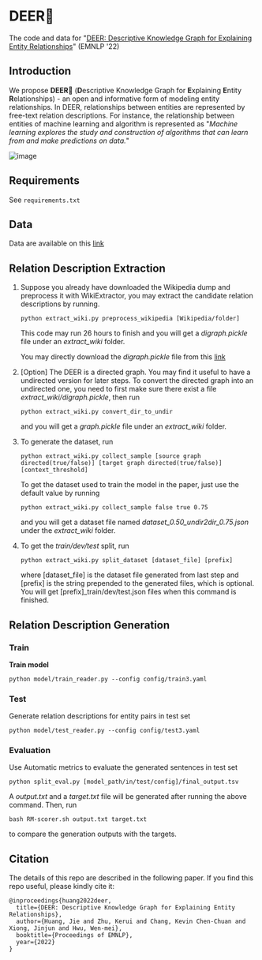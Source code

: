 # DEER🦌

The code and data for "[DEER: Descriptive Knowledge Graph for Explaining Entity Relationships](https://arxiv.org/pdf/2205.10479.pdf)" (EMNLP '22)

## Introduction

We propose **DEER**🦌 (**D**escriptive Knowledge Graph for **E**xplaining **E**ntity **R**elationships) - an open and informative form of modeling entity relationships. In DEER, relationships between entities are represented by free-text relation descriptions. For instance, the relationship between entities of machine learning and algorithm is represented as "*Machine learning explores the study and construction of algorithms that can learn from and make predictions on data.*"

![image](https://user-images.githubusercontent.com/44779294/196641224-5f984fca-3fd1-46bb-b4ff-5b00fc6235b7.png)

## Requirements

See `requirements.txt`

## Data

Data are available on this [link](https://osf.io/8chyx/?view_only=629c47293bca4435ae6747211795a96a)

## Relation Description Extraction

1. Suppose you already have downloaded the Wikipedia dump and preprocess it with WikiExtractor, you may extract the candidate relation descriptions by running.

   ```
   python extract_wiki.py preprocess_wikipedia [Wikipedia/folder]
   ```

   This code may run 26 hours to finish and you will get a *digraph.pickle* file under an *extract_wiki* folder.

   You may directly download the *digraph.pickle* file from this [link](https://osf.io/8chyx/?view_only=629c47293bca4435ae6747211795a96a)

2. \[Option\] The DEER is a directed graph. You may find it useful to have a undirected version for later steps. To convert the directed graph into an undirected one, you need to first make sure there exist a file *extract_wiki/digraph.pickle*, then run

   ```
   python extract_wiki.py convert_dir_to_undir
   ```

   and you will get a *graph.pickle* file under an *extract_wiki* folder.

3. To generate the dataset, run

   ```
   python extract_wiki.py collect_sample [source graph directed(true/false)] [target graph directed(true/false)] [context_threshold]
   ```

   To get the dataset used to train the model in the paper, just use the default value by running

   ```
   python extract_wiki.py collect_sample false true 0.75
   ```

   and you will get a dataset file named *dataset_0.50_undir2dir_0.75.json* under the *extract_wiki* folder.

4. To get the *train/dev/test* split, run

   ```
   python extract_wiki.py split_dataset [dataset_file] [prefix]
   ```

   where \[dataset_file\] is the dataset file generated from last step and \[prefix\] is the string prepended to the generated files, which is optional. You will get \[prefix\]_train/dev/test.json files when this command is finished.

## Relation Description Generation

### Train

**Train model**

```
python model/train_reader.py --config config/train3.yaml
```

### Test

Generate relation descriptions for entity pairs in test set

```
python model/test_reader.py --config config/test3.yaml
```

### Evaluation

Use Automatic metrics to evaluate the generated sentences in test set

```
python split_eval.py [model_path/in/test/config]/final_output.tsv
```

A *output.txt* and a *target.txt* file will be generated after running the above command. Then, run

```
bash RM-scorer.sh output.txt target.txt
```

to compare the generation outputs with the targets.

## Citation

The details of this repo are described in the following paper. If you find this repo useful, please kindly cite it:

```
@inproceedings{huang2022deer,
  title={DEER: Descriptive Knowledge Graph for Explaining Entity Relationships},
  author={Huang, Jie and Zhu, Kerui and Chang, Kevin Chen-Chuan and Xiong, Jinjun and Hwu, Wen-mei},
  booktitle={Proceedings of EMNLP},
  year={2022}
}
```
